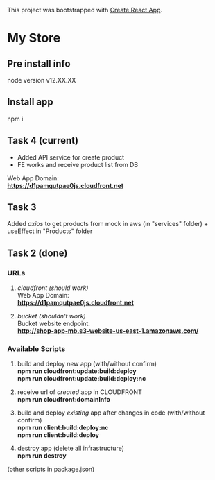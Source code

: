 This project was bootstrapped with [Create React App](https://github.com/facebook/create-react-app).

# My Store

## Pre install info

node version v12.XX.XX

## Install app

npm i

## Task 4 (current)

- Added API service for create product
- FE works and receive product list from DB

Web App Domain:  
 **https://d1pamqutpae0js.cloudfront.net**

## Task 3

Added _axios_ to get products from mock in aws (in "services" folder) + useEffect in "Products" folder

## Task 2 (done)

### URLs

1. _cloudfront (should work)_  
   Web App Domain:  
   **https://d1pamqutpae0js.cloudfront.net**

2. _bucket (shouldn't work)_  
   Bucket website endpoint:  
   **http://shop-app-mb.s3-website-us-east-1.amazonaws.com/**

### Available Scripts

1. build and deploy _new_ app (with/without confirm)  
   **npm run cloudfront:update:build:deploy**  
   **npm run cloudfront:update:build:deploy:nc**

2. receive url of _created_ app in CLOUDFRONT  
   **npm run cloudfront:domainInfo**

3. build and deploy _existing_ app after changes in code (with/without confirm)  
   **npm run client:build:deploy:nc**  
   **npm run client:build:deploy**

4. destroy app (delete all infrastructure)  
   **npm run destroy**

(other scripts in package.json)
